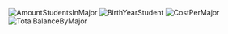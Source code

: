 ![AmountStudentsInMajor](https://github.com/averyfrick/DATA_332/assets/159860783/524e8a99-4e18-4dfa-979c-eba1f96e5487)
![BirthYearStudent](https://github.com/averyfrick/DATA_332/assets/159860783/db9a53c6-511a-41a6-8381-e6e2d96dfc1c)
![CostPerMajor](https://github.com/averyfrick/DATA_332/assets/159860783/d26844f8-21fa-4c1b-b232-2a9e73edcff4)
![TotalBalanceByMajor](https://github.com/averyfrick/DATA_332/assets/159860783/765d3e58-3533-4695-bcc6-950d6bbb0164)
